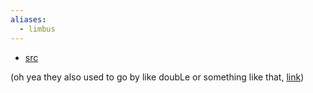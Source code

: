 ```yaml
---
aliases:
  - limbus
---
```

- [src](https://www.speedrun.com/users/limbus)

(oh yea they also used to go by like doubLe or something like that, [link](https://discord.com/channels/313375426112389123/408694062862958592/482204144325623828))